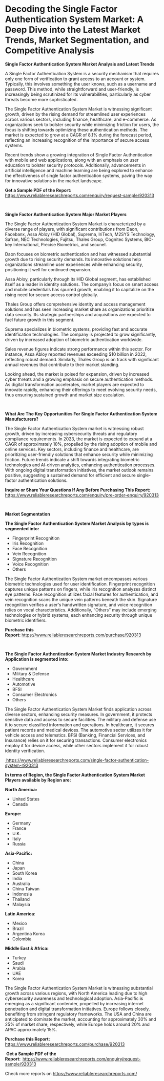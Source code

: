 <p><h1>Decoding the Single Factor Authentication System Market: A Deep Dive into the Latest Market Trends, Market Segmentation, and Competitive Analysis</h1></p><p><strong>Single Factor Authentication System Market Analysis and Latest Trends</strong></p>
<p><p>A Single Factor Authentication System is a security mechanism that requires only one form of verification to grant access to an account or system. Typically, this involves something the user knows, such as a username and password. This method, while straightforward and user-friendly, is increasingly being scrutinized for its vulnerabilities, particularly as cyber threats become more sophisticated.</p><p>The Single Factor Authentication System Market is witnessing significant growth, driven by the rising demand for streamlined user experiences across various sectors, including finance, healthcare, and e-commerce. As organizations seek to bolster security while minimizing friction for users, the focus is shifting towards optimizing these authentication methods. The market is expected to grow at a CAGR of 8.1% during the forecast period, reflecting an increasing recognition of the importance of secure access systems. </p><p>Recent trends show a growing integration of Single Factor Authentication with mobile and web applications, along with an emphasis on user education to bolster security protocols. Additionally, advancements in artificial intelligence and machine learning are being explored to enhance the effectiveness of single factor authentication systems, paving the way for innovative solutions in the market landscape.</p></p>
<p><strong>Get a Sample PDF of the Report:&nbsp;</strong> <a href="https://www.reliableresearchreports.com/enquiry/request-sample/920313?utm_campaign=2245&utm_medium=2&utm_source=Github&utm_content=ia&utm_term=07032025&utm_id=single-factor-authentication-system">https://www.reliableresearchreports.com/enquiry/request-sample/920313</a></p>
<p>&nbsp;</p>
<p><strong>Single Factor Authentication System Major Market Players</strong></p>
<p><p>The Single Factor Authentication System Market is characterized by a diverse range of players, with significant contributions from Daon, Facebanx, Assa Abloy (HID Global), Suprema, IriTech, M2SYS Technology, Safran, NEC Technologies, Fujitsu, Thales Group, Cognitec Systems, BIO-key International, Precise Biometrics, and secunet.</p><p>Daon focuses on biometric authentication and has witnessed substantial growth due to rising security demands. Its innovative solutions help organizations streamline user experiences while enhancing security, positioning it well for continued expansion.</p><p>Assa Abloy, particularly through its HID Global segment, has established itself as a leader in identity solutions. The company’s focus on smart access and mobile credentials has spurred growth, enabling it to capitalize on the rising need for secure access control globally.</p><p>Thales Group offers comprehensive identity and access management solutions and has seen increasing market share as organizations prioritize data security. Its strategic partnerships and acquisitions are expected to fuel future growth in this segment.</p><p>Suprema specializes in biometric systems, providing fast and accurate identification technologies. The company is projected to grow significantly, driven by increased adoption of biometric authentication worldwide.</p><p>Sales revenue figures indicate strong performance within this sector. For instance, Assa Abloy reported revenues exceeding $10 billion in 2022, reflecting robust demand. Similarly, Thales Group is on track with significant annual revenues that contribute to their market standing.</p><p>Looking ahead, the market is poised for expansion, driven by increased cyber threats and a growing emphasis on secure authentication methods. As digital transformation accelerates, market players are expected to innovate rapidly, enhancing their offerings to meet evolving security needs, thus ensuring sustained growth and market size escalation.</p></p>
<p>&nbsp;</p>
<p><strong>What Are The Key Opportunities For Single Factor Authentication System Manufacturers?</strong></p>
<p><p>The Single Factor Authentication System market is witnessing robust growth, driven by increasing cybersecurity threats and regulatory compliance requirements. In 2023, the market is expected to expand at a CAGR of approximately 10%, propelled by the rising adoption of mobile and online services. Key sectors, including finance and healthcare, are prioritizing user-friendly solutions that enhance security while minimizing friction. Future trends indicate a shift towards integrating biometric technologies and AI-driven analytics, enhancing authentication processes. With ongoing digital transformation initiatives, the market outlook remains positive, suggesting a sustained demand for efficient and secure single-factor authentication solutions.</p></p>
<p><strong>Inquire or Share Your Questions If Any Before Purchasing This Report:</strong> <a href="https://www.reliableresearchreports.com/enquiry/pre-order-enquiry/920313?utm_campaign=2245&utm_medium=2&utm_source=Github&utm_content=ia&utm_term=07032025&utm_id=single-factor-authentication-system">https://www.reliableresearchreports.com/enquiry/pre-order-enquiry/920313</a></p>
<p>&nbsp;</p>
<p><strong>Market Segmentation</strong></p>
<p><strong>The Single Factor Authentication System Market Analysis by types is segmented into:</strong></p>
<p><ul><li>Fingerprint Recognition</li><li>Iris Recognition</li><li>Face Recognition</li><li>Vein Recognition</li><li>Signature Recognition</li><li>Voice Recognition</li><li>Others</li></ul></p>
<p><p>The Single Factor Authentication System market encompasses various biometric technologies used for user identification. Fingerprint recognition captures unique patterns on fingers, while iris recognition analyzes distinct eye patterns. Face recognition utilizes facial features for authentication, and vein recognition scans the unique vein patterns beneath the skin. Signature recognition verifies a user's handwritten signature, and voice recognition relies on vocal characteristics. Additionally, “Others” may include emerging technologies or hybrid systems, each enhancing security through unique biometric identifiers.</p></p>
<p><strong>Purchase this Report:&nbsp;</strong><a href="https://www.reliableresearchreports.com/purchase/920313?utm_campaign=2245&utm_medium=2&utm_source=Github&utm_content=ia&utm_term=07032025&utm_id=single-factor-authentication-system">https://www.reliableresearchreports.com/purchase/920313</a></p>
<p>&nbsp;</p>
<p><strong>The Single Factor Authentication System Market Industry Research by Application is segmented into:</strong></p>
<p><ul><li>Government</li><li>Military & Defense</li><li>Healthcare</li><li>Automotive</li><li>BFSI</li><li>Consumer Electronics</li><li>Others</li></ul></p>
<p><p>The Single Factor Authentication System Market finds application across diverse sectors, enhancing security measures. In government, it protects sensitive data and access to secure facilities. The military and defense use it to secure classified information and operations. In healthcare, it secures patient records and medical devices. The automotive sector utilizes it for vehicle access and telematics. BFSI (Banking, Financial Services, and Insurance) relies on it for securing transactions. Consumer electronics employ it for device access, while other sectors implement it for robust identity verification.</p></p>
<p><a href="https://www.reliableresearchreports.com/single-factor-authentication-system-r920313?utm_campaign=2245&utm_medium=2&utm_source=Github&utm_content=ia&utm_term=07032025&utm_id=single-factor-authentication-system">&nbsp;https://www.reliableresearchreports.com/single-factor-authentication-system-r920313</a></p>
<p><strong>In terms of Region, the Single Factor Authentication System Market Players available by Region are:</strong></p>
<p>
    <p> <strong> North America: </strong>
        <ul>
            <li>United States</li>
            <li>Canada</li>
        </ul>
        </p> 
    <p> <strong> Europe: </strong>
        <ul>
            <li>Germany</li>
            <li>France</li>
            <li>U.K.</li>
            <li>Italy</li>
            <li>Russia</li>
        </ul>
        </p> 
    <p> <strong> Asia-Pacific: </strong>
        <ul>
            <li>China</li>
            <li>Japan</li>
            <li>South Korea</li>
            <li>India</li>
            <li>Australia</li>
            <li>China Taiwan</li>
            <li>Indonesia</li>
            <li>Thailand</li>
            <li>Malaysia</li>
        </ul>
        </p> 
    <p> <strong> Latin America: </strong>
        <ul>
            <li>Mexico</li>
            <li>Brazil</li>
            <li>Argentina Korea</li>
            <li>Colombia</li>
        </ul>
        </p> 
    <p> <strong> Middle East & Africa: </strong>
        <ul>
            <li>Turkey</li>
            <li>Saudi</li>
            <li>Arabia</li>
            <li>UAE</li>
            <li>Korea</li>
        </ul>
    </p>
    </p>
<p><p>The Single Factor Authentication System Market is witnessing substantial growth across various regions, with North America leading due to high cybersecurity awareness and technological adoption. Asia-Pacific is emerging as a significant contender, propelled by increasing internet penetration and digital transformation initiatives. Europe follows closely, benefiting from stringent regulatory frameworks. The USA and China are anticipated to dominate the market, accounting for approximately 30% and 25% of market share, respectively, while Europe holds around 20% and APAC approximately 15%.</p></p>
<p><strong>Purchase this Report: </strong><a href="https://www.reliableresearchreports.com/purchase/920313?utm_campaign=2245&utm_medium=2&utm_source=Github&utm_content=ia&utm_term=07032025&utm_id=single-factor-authentication-system">https://www.reliableresearchreports.com/purchase/920313</a></p>
<p>&nbsp;<strong>Get a Sample PDF of the Report:&nbsp;&nbsp;</strong><a href="https://www.reliableresearchreports.com/enquiry/request-sample/920313?utm_campaign=2245&utm_medium=2&utm_source=Github&utm_content=ia&utm_term=07032025&utm_id=single-factor-authentication-system">https://www.reliableresearchreports.com/enquiry/request-sample/920313</a></p>
<p><strong></strong></p>
<p>Check more reports on <a href="https://www.reliableresearchreports.com/?utm_campaign=2245&utm_medium=2&utm_source=Github&utm_content=ia&utm_term=07032025&utm_id=single-factor-authentication-system">https://www.reliableresearchreports.com/</a></p>
